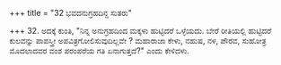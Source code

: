 +++
title = "32 ಭವದನುಗ್ರಹದಿನ್ದ ಸುತರು"

+++
32. ಅದಕ್ಕೆ ಕುಂತಿ, "ನಿನ್ನ ಅನುಗ್ರಹದಿಂದ ಮಕ್ಕಳು ಹುಟ್ಟಿದರೆ ಒಳ್ಳೆಯದು. ಬೇರೆ ರೀತಿಯಲ್ಲಿ ಹುಟ್ಟಿದರೆ ಕುಲವನ್ನು ಪಾಪಸ್ತ್ರೀ ಅಪವಿತ್ರಗೋಲಿಸುವುದಿಲ್ಲವೇ ? ಮಹಾರಾಜಾ ಕೇಳು, ನಹುಷ, ನಳ, ಪೌರವ, ಸುಹೋತ್ರ ಮೊದಲಾದವರ ವಂಶ ಪರಂಪರೆಯ ಗತಿ ಏನಾಗುತ್ತದೆ?" ಎಂದು ಕೇಳಿದಳು.